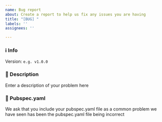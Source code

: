 ```yaml
---
name: Bug report
about: Create a report to help us fix any issues you are having
title: "[BUG] "
labels: ''
assignees: ''

---
```


### :information_source: Info
<!--- Please enter what version of Icons Launcher you were using so we can identify if this is a problem with a certain version of the package --->
Version: `e.g. v1.0.0`

### :speech_balloon: Description
<!--- What is the issue? Does it fail during execution? Does it produce incorrect / wrong icons? Please include all details here --->

Enter a description of your problem here


### :scroll: Pubspec.yaml
<!--- Please include your pubspec.yaml or your custom yaml file here --->

We ask that you include your pubspec.yaml file as a common problem we have seen has been the pubspec.yaml file being incorrect

